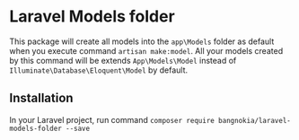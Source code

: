 # Laravel Models folder

This package will create all models into the `app\Models` folder as default when you execute command `artisan make:model`.
All your models created by this command will be extends `App\Models\Model` instead of `Illuminate\Database\Eloquent\Model` by default.


## Installation

In your Laravel project, run command `composer require bangnokia/laravel-models-folder --save`
